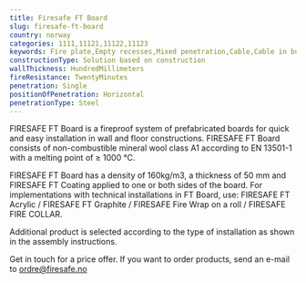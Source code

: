 ```yaml
---
title: Firesafe FT Board
slug: firesafe-ft-board
country: norway
categories: 1111,11121,11122,11123
keywords: Fire plate,Empty recesses,Mixed penetration,Cable,Cable in bundle
constructionType: Solution based on construction
wallThickness: HundredMillimeters
fireResistance: TwentyMinutes
penetration: Single
positionOfPenetration: Horizontal
penetrationType: Steel
---
```


FIRESAFE FT Board is a fireproof system of prefabricated boards for quick and easy installation in wall and floor constructions. FIRESAFE FT Board consists of non-combustible mineral wool class A1 according to EN 13501-1 with a melting point of ≥ 1000 °C.

FIRESAFE FT Board has a density of 160kg/m3, a thickness of 50 mm and FIRESAFE FT Coating applied to one or both sides of the board. For implementations with technical installations in FT Board, use: FIRESAFE FT Acrylic / FIRESAFE FT Graphite / FIRESAFE Fire Wrap on a roll / FIRESAFE FIRE COLLAR.

Additional product is selected according to the type of installation as shown in the assembly instructions.

Get in touch for a price offer. If you want to order products, send an e-mail to ordre@firesafe.no
